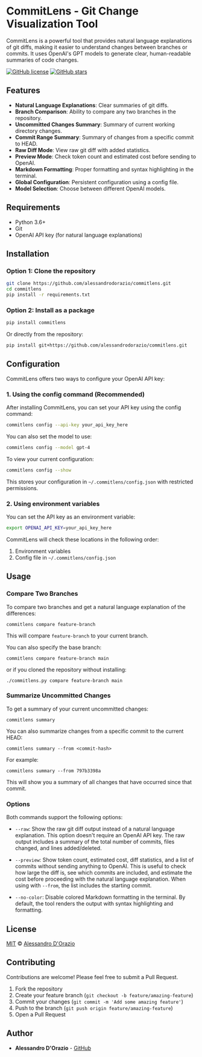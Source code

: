 # CommitLens - Git Change Visualization Tool

CommitLens is a powerful tool that provides natural language explanations of git diffs, making it easier to understand changes between branches or commits. It uses OpenAI's GPT models to generate clear, human-readable summaries of code changes.

[![GitHub license](https://img.shields.io/github/license/alessandrodorazio/commitlens)](https://github.com/alessandrodorazio/commitlens/blob/main/LICENSE)
[![GitHub stars](https://img.shields.io/github/stars/alessandrodorazio/commitlens)](https://github.com/alessandrodorazio/commitlens/stargazers)

## Features

- **Natural Language Explanations**: Clear summaries of git diffs.
- **Branch Comparison**: Ability to compare any two branches in the repository.
- **Uncommitted Changes Summary**: Summary of current working directory changes.
- **Commit Range Summary**: Summary of changes from a specific commit to HEAD.
- **Raw Diff Mode**: View raw git diff with added statistics.
- **Preview Mode**: Check token count and estimated cost before sending to OpenAI.
- **Markdown Formatting**: Proper formatting and syntax highlighting in the terminal.
- **Global Configuration**: Persistent configuration using a config file.
- **Model Selection**: Choose between different OpenAI models.

## Requirements

- Python 3.6+
- Git
- OpenAI API key (for natural language explanations)

## Installation

### Option 1: Clone the repository

```bash
git clone https://github.com/alessandrodorazio/commitlens.git
cd commitlens
pip install -r requirements.txt
```

### Option 2: Install as a package

```bash
pip install commitlens
```

Or directly from the repository:

```bash
pip install git+https://github.com/alessandrodorazio/commitlens.git
```

## Configuration

CommitLens offers two ways to configure your OpenAI API key:

### 1. Using the config command (Recommended)

After installing CommitLens, you can set your API key using the config command:

```bash
commitlens config --api-key your_api_key_here
```

You can also set the model to use:

```bash
commitlens config --model gpt-4
```

To view your current configuration:

```bash
commitlens config --show
```

This stores your configuration in `~/.commitlens/config.json` with restricted permissions.

### 2. Using environment variables

You can set the API key as an environment variable:

```bash
export OPENAI_API_KEY=your_api_key_here
```

CommitLens will check these locations in the following order:
1. Environment variables
2. Config file in `~/.commitlens/config.json`

## Usage

### Compare Two Branches

To compare two branches and get a natural language explanation of the differences:

```
commitlens compare feature-branch
```

This will compare `feature-branch` to your current branch.

You can also specify the base branch:

```
commitlens compare feature-branch main
```

or if you cloned the repository without installing:

```
./commitlens.py compare feature-branch main
```

### Summarize Uncommitted Changes

To get a summary of your current uncommitted changes:

```
commitlens summary
```

You can also summarize changes from a specific commit to the current HEAD:

```
commitlens summary --from <commit-hash>
```

For example:
```
commitlens summary --from 797b3398a
```

This will show you a summary of all changes that have occurred since that commit.

### Options

Both commands support the following options:

- `--raw`: Show the raw git diff output instead of a natural language explanation. This option doesn't require an OpenAI API key. The raw output includes a summary of the total number of commits, files changed, and lines added/deleted.

- `--preview`: Show token count, estimated cost, diff statistics, and a list of commits without sending anything to OpenAI. This is useful to check how large the diff is, see which commits are included, and estimate the cost before proceeding with the natural language explanation. When using with `--from`, the list includes the starting commit.

- `--no-color`: Disable colored Markdown formatting in the terminal. By default, the tool renders the output with syntax highlighting and formatting.

## License

[MIT](https://github.com/alessandrodorazio/commitlens/blob/main/LICENSE) © [Alessandro D'Orazio](https://github.com/alessandrodorazio)

## Contributing

Contributions are welcome! Please feel free to submit a Pull Request.

1. Fork the repository
2. Create your feature branch (`git checkout -b feature/amazing-feature`)
3. Commit your changes (`git commit -m 'Add some amazing feature'`)
4. Push to the branch (`git push origin feature/amazing-feature`)
5. Open a Pull Request

## Author

- **Alessandro D'Orazio** - [GitHub](https://github.com/alessandrodorazio)
